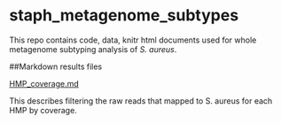# staph_metagenome_subtypes

This repo contains code, data, knitr html documents used for whole metagenome subtyping analysis of *S. aureus*.

##Markdown results files

[HMP_coverage.md](https://github.com/Read-Lab-Confederation/staph_metagenome_subtypes/blob/master/HMP_coverage.md)

This describes filtering the raw reads that mapped to S. aureus for each HMP by coverage.  
